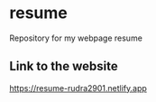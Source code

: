 # resume
Repository for my webpage resume

## Link to the website
https://resume-rudra2901.netlify.app
